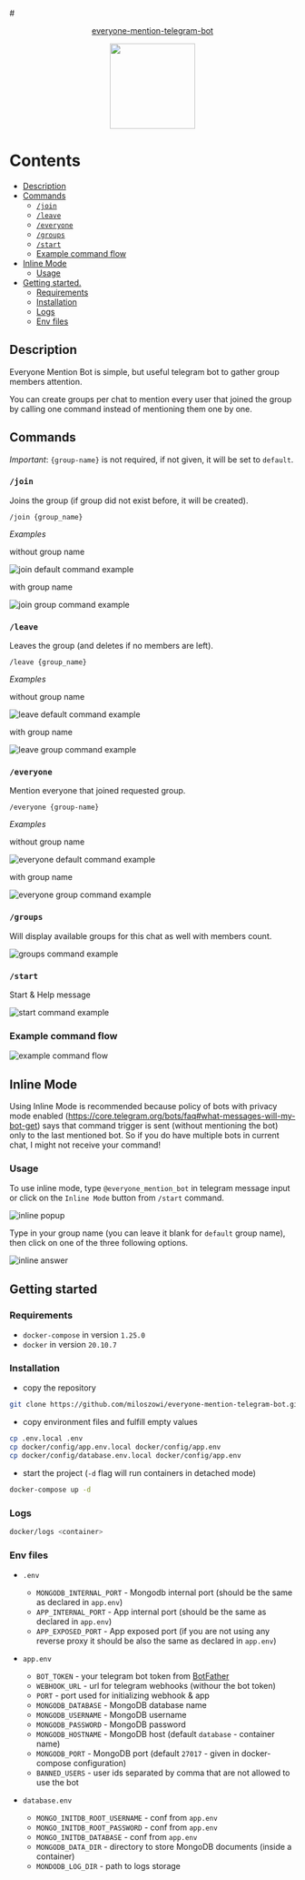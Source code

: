 #<p align="center"> [everyone-mention-telegram-bot](http://t.me/everyone_mention_bot)
<p align="center"> <img src="docs/logo.png" width="150"/>
<!-- Icon made by https://www.freepik.com from https://www.flaticon.com/ -->

# Contents

* [Description](#description)
* [Commands](#commands)
    * [`/join`](#join)
    * [`/leave`](#leave)
    * [`/everyone`](#everyone)
    * [`/groups`](#groups)
    * [`/start`](#start)
    * [Example command flow](#example-command-flow)
* [Inline Mode](#inline-mode)
    * [Usage](#usage)
* [Getting started.](#getting-started)
    * [Requirements](#requirements)
    * [Installation](#installation)
    * [Logs](#logs)
    * [Env files](#env-files)
## Description
Everyone Mention Bot is simple, but useful telegram bot to gather group members attention.

You can create groups per chat to mention every user that joined the group by calling one command instead of mentioning them one by one.

## Commands
*Important*: `{group-name}` is not required, if not given, it will be set to `default`.
### `/join`
Joins the group (if group did not exist before, it will be created).
```
/join {group_name}
```
*Examples*

without group name

![join default command example](docs/join_default.png)

with group name

![join group command example](docs/join_group.png)

### `/leave`
Leaves the group (and deletes if no members are left).
```
/leave {group_name}
```
*Examples*

without group name

![leave default command example](docs/leave_default.png)

with group name

![leave group command example](docs/leave_group.png)

### `/everyone`
Mention everyone that joined requested group.
```
/everyone {group-name}
```

*Examples*

without group name

![everyone default command example](docs/everyone_default.png)

with group name

![everyone group command example](docs/everyone_group.png)


### `/groups`
Will display available groups for this chat as well with members count.

![groups command example](docs/groups.png)
### `/start`
Start & Help message

![start command example](docs/start.png)

### Example command flow
![example command flow](docs/flow_command.png)

## Inline Mode
Using Inline Mode is recommended because policy of bots with privacy mode enabled (https://core.telegram.org/bots/faq#what-messages-will-my-bot-get) says that command trigger is sent (without mentioning the bot) only to the last mentioned bot. So if you do have multiple bots in current chat, I might not receive your command!

### Usage
To use inline mode, type `@everyone_mention_bot` in telegram message input or click on the `Inline Mode` button from `/start` command.

![inline popup](docs/inline_mode_1.png)

Type in your group name (you can leave it blank for `default` group name), then click on one of the three following options.

![inline answer](docs/inline_mode_2.png)
## Getting started
### Requirements
- `docker-compose` in version `1.25.0`
- `docker` in version `20.10.7`

### Installation
- copy the repository 
```bash
git clone https://github.com/miloszowi/everyone-mention-telegram-bot.git
```
- copy environment files and fulfill empty values
```bash
cp .env.local .env
cp docker/config/app.env.local docker/config/app.env
cp docker/config/database.env.local docker/config/app.env
```
- start the project (`-d` flag will run containers in detached mode)
```bash
docker-compose up -d
```
### Logs
```bash
docker/logs <container>
```
### Env files
- `.env`
  - `MONGODB_INTERNAL_PORT` - Mongodb internal port (should be the same as declared in `app.env`)
  - `APP_INTERNAL_PORT` - App internal port (should be the same as declared in `app.env`)
  - `APP_EXPOSED_PORT` - App exposed port (if you are not using any reverse proxy it should be also the same as declared in `app.env`)


- `app.env`
  - `BOT_TOKEN` - your telegram bot token from [BotFather](https://telegram.me/BotFather)
  - `WEBHOOK_URL` - url for telegram webhooks (withour the bot token)
  - `PORT` - port used for initializing webhook & app
  - `MONGODB_DATABASE` - MongoDB database name
  - `MONGODB_USERNAME` - MongoDB username
  - `MONGODB_PASSWORD` - MongoDB password
  - `MONGODB_HOSTNAME` - MongoDB host (default `database` - container name)
  - `MONGODB_PORT` - MongoDB port (default `27017` - given in docker-compose configuration)
  - `BANNED_USERS` - user ids separated by comma that are not allowed to use the bot

- `database.env`
  - `MONGO_INITDB_ROOT_USERNAME` - conf from `app.env`
  - `MONGO_INITDB_ROOT_PASSWORD` - conf from `app.env`
  - `MONGO_INITDB_DATABASE` - conf from `app.env`
  - `MONGODB_DATA_DIR` - directory to store MongoDB documents (inside a container)
  - `MONDODB_LOG_DIR` - path to logs storage 